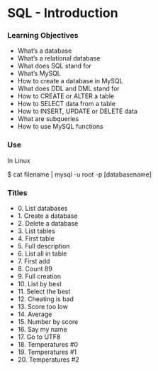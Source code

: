 <h1>SQL - Introduction</h1>
<h3>Learning Objectives</h3>
<ul>
  <li>What’s a database</li>
  <li>What’s a relational database</li>
  <li>What does SQL stand for</li>
  <li>What’s MySQL</li>
  <li>How to create a database in MySQL</li>
  <li>What does DDL and DML stand for</li>
  <li>How to CREATE or ALTER a table</li>
  <li>How to SELECT data from a table</li>
  <li>How to INSERT, UPDATE or DELETE data</li>
  <li>What are subqueries</li>
  <li>How to use MySQL functions</li>
</ul>

<h3>Use</h3>
In Linux

$ cat filename | mysql -u root -p [databasename]

<h3>Titles</h3>
<ul>
  <li>0. List databases</li>
  <li>1. Create a database</li>
  <li>2. Delete a database</li>
  <li>3. List tables</li>
  <li>4. First table</li>
  <li>5. Full description</li>
  <li>6. List all in table</li>
  <li>7. First add</li>
  <li>8. Count 89</li>
  <li>9. Full creation</li>
  <li>10. List by best</li>
  <li>11. Select the best</li>
  <li>12. Cheating is bad</li>
  <li>13. Score too low</li>
  <li>14. Average</li>
  <li>15. Number by score</li>
  <li>16. Say my name</li>
  <li>17. Go to UTF8</li>
  <li>18. Temperatures #0</li>
  <li>19. Temperatures #1</li>
  <li>20. Temperatures #2</li>
</ul>

